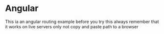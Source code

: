 # Angular
This ia an angular routing example
before you try this always remember that it works on live servers only not copy and paste path to a browser
